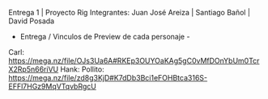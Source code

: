 Entrega 1 | Proyecto Rig
Integrantes: Juan José Areiza | Santiago Bañol | David Posada

- Entrega / Vinculos de Preview de cada personaje -

Carl: https://mega.nz/file/OJs3Ua6A#RKEp3OUYOaKAg5gC0vMfDOnYbUm0TcrX2Rp5n66riVU
Hank: 
Pollito: https://mega.nz/file/zd8g3KjD#K7dDb3Bci1eFOHBtca316S-EFFl7HGz9MqVTqvbRgcU
